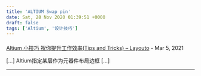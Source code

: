 ```yaml
---
title: 'ALTIUM Swap pin'
date: Sat, 28 Nov 2020 01:39:51 +0000
draft: false
tags: ['Altium', '设计技巧']
---
```



#### 
[Altium 小技巧 祝你提升工作效率(Tips and Tricks) &#8211; Layouto](https://a1024.synology.me:1024/altium-%e5%b0%8f%e6%8a%80%e5%b7%a7-%e7%a5%9d%e4%bd%a0%e6%8f%90%e5%8d%87%e5%b7%a5%e4%bd%9c%e6%95%88%e7%8e%87tips-and-tricks/ "") - <time datetime="2021-03-19 00:16:50">Mar 5, 2021</time>

\[…\] Altium指定某层作为元器件布局边框 \[…\]
<hr />
